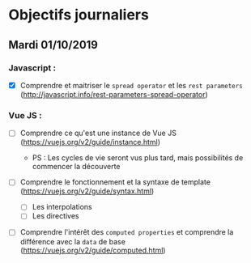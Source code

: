 # Objectifs journaliers

## Mardi 01/10/2019

### Javascript :

  * [X] Comprendre et maitriser le `spread operator` et les `rest parameters`
    (http://javascript.info/rest-parameters-spread-operator)

### Vue JS : 

  * [ ] Comprendre ce qu'est une instance de Vue JS (https://vuejs.org/v2/guide/instance.html)
    * PS : Les cycles de vie seront vus plus tard, mais possibilités de commencer la découverte

  * [ ] Comprendre le fonctionnement et la syntaxe de template (https://vuejs.org/v2/guide/syntax.html)
    * [ ] Les interpolations
    * [ ] Les directives

  * [ ] Comprendre l'intérêt des `computed properties` et comprendre la
      différence avec la `data` de base
      (https://vuejs.org/v2/guide/computed.html)
